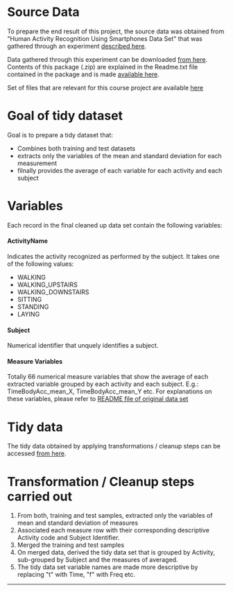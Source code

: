 # Source Data #

To prepare the end result of this project, the source data was obtained from "Human Activity Recognition Using Smartphones Data Set" that was gathered through an experiment [described  here](http://archive.ics.uci.edu/ml/datasets/Human+Activity+Recognition+Using+Smartphones).

Data gathered through this experiment can be downloaded [from here](https://d396qusza40orc.cloudfront.net/getdata%2Fprojectfiles%2FUCI%20HAR%20Dataset.zip). Contents of this package (.zip) are explained in the Readme.txt file contained in the package and is made [available here](https://github.com/nagarajanchinnasamy/GettingAndCleaningDataCourseProject/blob/master/UCI%20HAR%20Dataset/README.txt).  

Set of files that are relevant for this course project are available [here](https://github.com/nagarajanchinnasamy/GettingAndCleaningDataCourseProject/blob/master/UCI%20HAR%20Dataset)

# Goal of tidy dataset #

Goal is to prepare a tidy dataset that:

- Combines both training and test datasets
- extracts only the variables of the mean and standard deviation for each measurement
- filnally provides the average of each variable for each activity and each subject

# Variables #

Each record in the final cleaned up data set contain the following variables:

#### ActivityName ####
Indicates the activity recognized as performed by the subject. It takes one of the following values:
- WALKING
- WALKING_UPSTAIRS
- WALKING_DOWNSTAIRS
- SITTING
- STANDING
- LAYING

#### Subject ####
Numerical identifier that unquely identifies a subject.

#### Measure Variables ####
Totally 66 numerical measure variables that show the average of each extracted variable grouped by each activity and each subject. E.g.: TimeBodyAcc_mean_X, TimeBodyAcc_mean_Y etc. For explanations on these variables, please refer to [README file of original data set](https://github.com/nagarajanchinnasamy/GettingAndCleaningDataCourseProject/blob/master/README.md)

# Tidy data #

The tidy data obtained by applying transformations / cleanup steps can be accessed [from here](https://github.com/nagarajanchinnasamy/GettingAndCleaningDataCourseProject/blob/master/tidy_data.txt).


# Transformation / Cleanup steps carried out #

1. From both, training and test samples, extracted only the variables of mean and standard deviation of measures
2. Associated each measure row with their corresponding descriptive Activity code and Subject Identifier.
3. Merged the training and test samples
4. On merged data, derived the tidy data set that is grouped by Activity, sub-grouped by Subject and the measures of averaged.
5. The tidy data set variable names are made more descriptive by replacing "t" with Time, "f" with Freq etc.

--------------------
